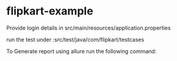 # flipkart-example

Provide login details in src/main/resources/application.properties

run the test under :src/test/java/com/flipkart/testcases 

To Generate report using allure run the following command: 
